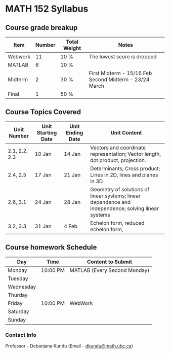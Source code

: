 # MATH 152 Syllabus

## Course grade breakup


| Item    | Number | Total Weight | Notes                                                     |
| ------- | ------ | ------------ | --------------------------------------------------------- |
| Webwork | 11     | 10 %         | The lowest score is dropped                               |
| MATLAB  | 6      | 10 %         |                                                           |
| Midterm | 2      | 30 %         | First Midterm - 15/16 Feb    Second Midterm - 23/24 March |
| Final   | 1      | 50 %         |                                                           |


## Course Topics Covered
| Unit Number   | Unit Starting Date | Unit Ending Date | Unit Content                                                                                        |
| ------------- | ------------------ | ---------------- | --------------------------------------------------------------------------------------------------- |
| 2.1, 2.2, 2.3 | 10 Jan             | 14 Jan           | Vectors and coordinate representation; Vector length, dot product, projection.                      |
| 2.4, 2.5      | 17 Jan             | 21 Jan           | Determinants; Cross product; Lines in 2D, lines and planes in 3D                                    |
| 2.6, 3.1      | 24 Jan             | 28 Jan           | Geometry of solutions of linear systems; linear dependence and independence; solving linear systems |
| 3.2, 3.3      | 31 Jan             | 4 Feb            | Echelon form, reduced echelon form,                                                                                                    |


## Course homework Schedule

| Day       | Time     | Content to Submit            |
| --------- | -------- | ---------------------------- |
| Monday    | 10:00 PM | MATLAB (Every Second Monday) |
| Tuesday   |          |                              |
| Wednesday |          |                              |
| Thurday   |          |                              |
| Friday    | 10:00 PM | WebWork                      |
| Saturday  |          |                              |
| Sunday    |          |                              |



### Contact Info

Professor - Debanjana Kundu (Email - dkundu@math.ubc.ca)

